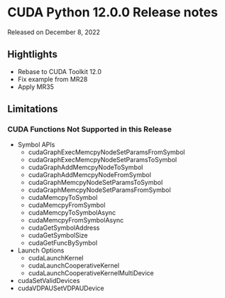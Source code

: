 # CUDA Python 12.0.0 Release notes

Released on December 8, 2022

## Hightlights
- Rebase to CUDA Toolkit 12.0
- Fix example from MR28
- Apply MR35

## Limitations

### CUDA Functions Not Supported in this Release

- Symbol APIs
    - cudaGraphExecMemcpyNodeSetParamsFromSymbol
    - cudaGraphExecMemcpyNodeSetParamsToSymbol
    - cudaGraphAddMemcpyNodeToSymbol
    - cudaGraphAddMemcpyNodeFromSymbol
    - cudaGraphMemcpyNodeSetParamsToSymbol
    - cudaGraphMemcpyNodeSetParamsFromSymbol
    - cudaMemcpyToSymbol
    - cudaMemcpyFromSymbol
    - cudaMemcpyToSymbolAsync
    - cudaMemcpyFromSymbolAsync
    - cudaGetSymbolAddress
    - cudaGetSymbolSize
    - cudaGetFuncBySymbol
- Launch Options
    - cudaLaunchKernel
    - cudaLaunchCooperativeKernel
    - cudaLaunchCooperativeKernelMultiDevice
- cudaSetValidDevices
- cudaVDPAUSetVDPAUDevice
